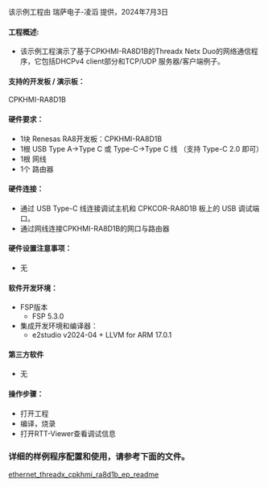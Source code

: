 该示例工程由 瑞萨电子-凌滔 提供，2024年7月3日

#### 工程概述:
* 该示例工程演示了基于CPKHMI-RA8D1B的Threadx Netx Duo的网络通信程序，它包括DHCPv4 client部分和TCP/UDP 服务器/客户端例子。 

#### 支持的开发板 / 演示板：
CPKHMI-RA8D1B

#### 硬件要求：
* 1块 Renesas RA8开发板：CPKHMI-RA8D1B
* 1根 USB Type A->Type C 或 Type-C->Type C 线 （支持 Type-C 2.0 即可）
* 1根 网线
* 1个 路由器

#### 硬件连接：
* 通过 USB Type-C 线连接调试主机和 CPKCOR-RA8D1B 板上的 USB 调试端口。
* 通过网线连接CPKHMI-RA8D1B的网口与路由器

#### 硬件设置注意事项：
* 无

#### 软件开发环境：
* FSP版本
  * FSP 5.3.0
* 集成开发环境和编译器：
  * e2studio v2024-04 + LLVM for ARM 17.0.1

#### 第三方软件
* 无

#### 操作步骤：
* 打开工程
* 编译，烧录
* 打开RTT-Viewer查看调试信息


### 详细的样例程序配置和使用，请参考下面的文件。
[ethernet_threadx_cpkhmi_ra8d1b_ep_readme](ethernet_threadx_cpkhmi_ra8d1b_ep_readme.md)

